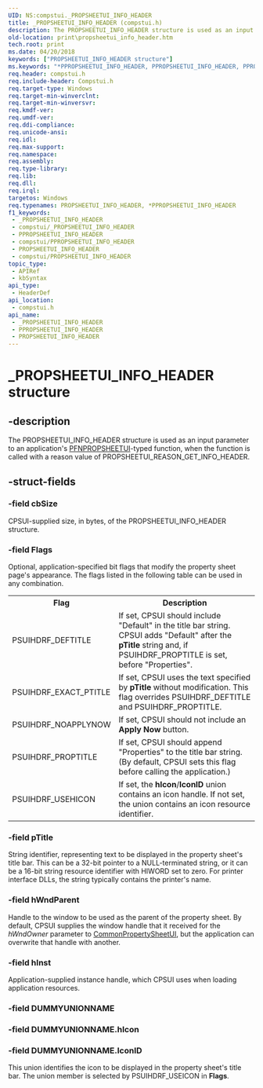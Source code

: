 ```yaml
---
UID: NS:compstui._PROPSHEETUI_INFO_HEADER
title: _PROPSHEETUI_INFO_HEADER (compstui.h)
description: The PROPSHEETUI_INFO_HEADER structure is used as an input parameter to an application's PFNPROPSHEETUI-typed function, when the function is called with a reason value of PROPSHEETUI_REASON_GET_INFO_HEADER.
old-location: print\propsheetui_info_header.htm
tech.root: print
ms.date: 04/20/2018
keywords: ["PROPSHEETUI_INFO_HEADER structure"]
ms.keywords: "*PPROPSHEETUI_INFO_HEADER, PPROPSHEETUI_INFO_HEADER, PPROPSHEETUI_INFO_HEADER structure pointer [Print Devices], PROPSHEETUI_INFO_HEADER, PROPSHEETUI_INFO_HEADER structure [Print Devices], _PROPSHEETUI_INFO_HEADER, compstui/PPROPSHEETUI_INFO_HEADER, compstui/PROPSHEETUI_INFO_HEADER, cpsuifnc_21dad179-56e1-478c-8a62-628262ca59a8.xml, print.propsheetui_info_header"
req.header: compstui.h
req.include-header: Compstui.h
req.target-type: Windows
req.target-min-winverclnt: 
req.target-min-winversvr: 
req.kmdf-ver: 
req.umdf-ver: 
req.ddi-compliance: 
req.unicode-ansi: 
req.idl: 
req.max-support: 
req.namespace: 
req.assembly: 
req.type-library: 
req.lib: 
req.dll: 
req.irql: 
targetos: Windows
req.typenames: PROPSHEETUI_INFO_HEADER, *PPROPSHEETUI_INFO_HEADER
f1_keywords:
 - _PROPSHEETUI_INFO_HEADER
 - compstui/_PROPSHEETUI_INFO_HEADER
 - PPROPSHEETUI_INFO_HEADER
 - compstui/PPROPSHEETUI_INFO_HEADER
 - PROPSHEETUI_INFO_HEADER
 - compstui/PROPSHEETUI_INFO_HEADER
topic_type:
 - APIRef
 - kbSyntax
api_type:
 - HeaderDef
api_location:
 - compstui.h
api_name:
 - _PROPSHEETUI_INFO_HEADER
 - PPROPSHEETUI_INFO_HEADER
 - PROPSHEETUI_INFO_HEADER
---
```


# _PROPSHEETUI_INFO_HEADER structure


## -description

The PROPSHEETUI_INFO_HEADER structure is used as an input parameter to an application's <a href="/windows-hardware/drivers/ddi/compstui/nc-compstui-pfnpropsheetui">PFNPROPSHEETUI</a>-typed function, when the function is called with a reason value of PROPSHEETUI_REASON_GET_INFO_HEADER.

## -struct-fields

### -field cbSize

CPSUI-supplied size, in bytes, of the PROPSHEETUI_INFO_HEADER structure.

### -field Flags

Optional, application-specified bit flags that modify the property sheet page's appearance. The flags listed in the following table can be used in any combination.

<table>
<tr>
<th>Flag</th>
<th>Description</th>
</tr>
<tr>
<td>
PSUIHDRF_DEFTITLE

</td>
<td>
If set, CPSUI should include "Default" in the title bar string. CPSUI adds "Default" after the <b>pTitle</b> string and, if PSUIHDRF_PROPTITLE is set, before "Properties".

</td>
</tr>
<tr>
<td>
PSUIHDRF_EXACT_PTITLE

</td>
<td>
If set, CPSUI uses the text specified by <b>pTitle</b> without modification. This flag overrides PSUIHDRF_DEFTITLE and PSUIHDRF_PROPTITLE.

</td>
</tr>
<tr>
<td>
PSUIHDRF_NOAPPLYNOW

</td>
<td>
If set, CPSUI should not include an <b>Apply Now</b> button.

</td>
</tr>
<tr>
<td>
PSUIHDRF_PROPTITLE

</td>
<td>
If set, CPSUI should append "Properties" to the title bar string. (By default, CPSUI sets this flag before calling the application.)

</td>
</tr>
<tr>
<td>
PSUIHDRF_USEHICON

</td>
<td>
If set, the <b>hIcon</b>/<b>IconID</b> union contains an icon handle. If not set, the union contains an icon resource identifier.

</td>
</tr>
</table>

### -field pTitle

String identifier, representing text to be displayed in the property sheet's title bar. This can be a 32-bit pointer to a NULL-terminated string, or it can be a 16-bit string resource identifier with HIWORD set to zero. For printer interface DLLs, the string typically contains the printer's name.

### -field hWndParent

Handle to the window to be used as the parent of the property sheet. By default, CPSUI supplies the window handle that it received for the <i>hWndOwner</i> parameter to <a href="/windows-hardware/drivers/ddi/compstui/nf-compstui-commonpropertysheetuia">CommonPropertySheetUI</a>, but the application can overwrite that handle with another.

### -field hInst

Application-supplied instance handle, which CPSUI uses when loading application resources.

### -field DUMMYUNIONNAME

### -field DUMMYUNIONNAME.hIcon

### -field DUMMYUNIONNAME.IconID

This union identifies the icon to be displayed in the property sheet's title bar. The union member is selected by PSUIHDRF_USEICON in <b>Flags</b>.

